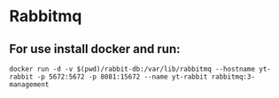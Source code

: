 # Rabbitmq
## For use install docker and run: 
`docker run -d -v $(pwd)/rabbit-db:/var/lib/rabbitmq --hostname yt-rabbit -p 5672:5672 -p 8081:15672 --name yt-rabbit rabbitmq:3-management`

